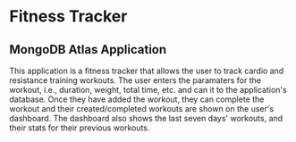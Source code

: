# Fitness Tracker 

## MongoDB Atlas Application

This application is a fitness tracker that allows the user to track cardio and resistance training workouts.  The user enters the paramaters for the workout, i.e., duration, weight, total time, etc. and can it to the application's database.  Once they have added the workout, they can complete the workout and their created/completed workouts are shown on the user's dashboard.  The dashboard also shows the last seven days' workouts, and their stats for their previous workouts. 